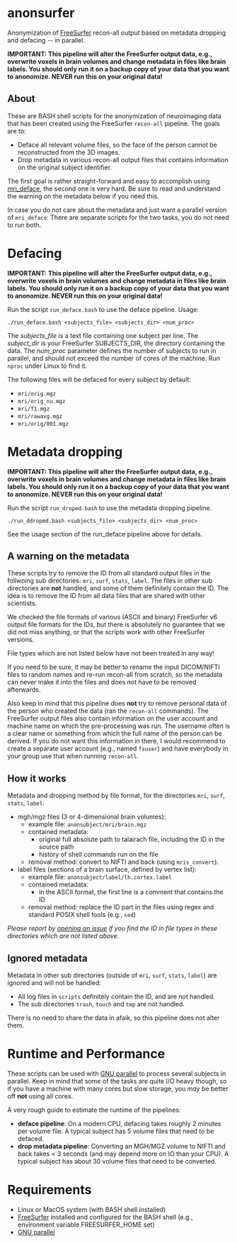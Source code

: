 # anonsurfer
Anonymization of [FreeSurfer](http://freesurfer.net/) recon-all output based on metadata dropping and defacing -- in parallel.

**IMPORTANT: This pipeline will alter the FreeSurfer output data, e.g., overwrite voxels in brain volumes and change metadata in files like brain labels. You should only run it on a backup copy of your data that you want to anonomize. NEVER run this on your original data!**

## About

These are BASH shell scripts for the anonymization of neuroimaging data that has been created using the FreeSurfer `recon-all` pipeline. The goals are to:

* Deface all relevant volume files, so the face of the person cannot be reconstructed from the 3D images.
* Drop metadata in various recon-all output files that contains information on the original subject identifier.

The first goal is rather straight-forward and easy to accomplish using [mri_deface](https://surfer.nmr.mgh.harvard.edu/fswiki/mri_deface), the second one is very hard. Be sure to read and understand the warning on the metadata below if you need this. 

In case you do not care about the metadata and just want a parallel version of `mri_deface`: There are separate scripts for the two tasks, you do not need to run both.

# Defacing

**IMPORTANT: This pipeline will alter the FreeSurfer output data, e.g., overwrite voxels in brain volumes and change metadata in files like brain labels. You should only run it on a backup copy of your data that you want to anonomize. NEVER run this on your original data!**


Run the script `run_deface.bash` to use the deface pipeline. Usage:

```
./run_deface.bash <subjects_file> <subjects_dir> <num_proc>
```

The *subjects_file* is a text file containing one subject per line. The *subject_dir* is your FreeSurfer SUBJECTS_DIR, the directory containing the data. The *num_proc* parameter defines the number of subjects to run in parallel, and should not exceed the number of cores of the machine. Run `nproc` under Linux to find it.


The following files will be defaced for every subject by default:

* `mri/orig.mgz`
* `mri/orig_nu.mgz`
* `mri/T1.mgz`
* `mri/rawavg.mgz`
* `mri/orig/001.mgz`

# Metadata dropping

**IMPORTANT: This pipeline will alter the FreeSurfer output data, e.g., overwrite voxels in brain volumes and change metadata in files like brain labels. You should only run it on a backup copy of your data that you want to anonomize. NEVER run this on your original data!**


Run the script `run_dropmd.bash` to use the metadata dropping pipeline.


```
./run_ddropmd.bash <subjects_file> <subjects_dir> <num_proc>
```

See the usage section of the run_deface pipeline above for details.


## A warning on the metadata

These scripts try to remove the ID from all standard output files in the follwoing sub directories: `mri`, `surf`, `stats`, `label`. The files in other sub directories are **not** handled, and some of them definitely contain the ID. The idea is to remove the ID from all data files that are shared with other scientists.

We checked the file formats  of various (ASCII and binary) FreeSurfer v6 output file formats for the IDs, but there is absolutely no guarantee that we did not miss anything, or that the scripts work with other FreeSurfer versions.

File types which are not listed below have not been treated in any way!

If you need to be sure, it may be better to rename the input DICOM/NIFTI files to random names and re-run recon-all from scratch, so the metadata can never make it into the files and does not have to be removed afterwards.

Also keep in mind that this pipeline does **not** try to remove personal data of the person who created the data (ran the `recon-all` commands). The FreeSurfer output files also contain information on the user account and machine name on which the pre-processing was run. The username often is a clear name or something from which the full name of the person can be derived. If you do not want this information in there, I would recommend to create a separate user account (e.g., named `fsuser`) and have everybody in your group use that when running `recon-all`. 


## How it works

Metadata and dropping method by file format, for the directories `mri`, `surf`, `stats`, `label`:

* mgh/mgz files (3 or 4-dimensional brain volumes): 
  - example file: `anonsubject/mri/brain.mgz`
  - contained metadata: 
    * original full absolute path to talairach file, including the ID in the source path
    * history of shell commands run on the file
  - removal method: convert to NIFTI and back (using `mris_convert`).
* label files (sections of a brain surface, defined by vertex list):
  - example file: `anonsubject/label/lh.cortex.label`
  - contained metadata:
    * in the ASCII format, the first line is a comment that contains the ID
  - removal method: replace the ID part in the files using regex and standard POSIX shell tools (e.g., `sed`)

*Please report by [opening an issue](https://github.com/dfsp-spirit/anonsurfer/issues/new) if you find the ID in file types in these directories which are not listed above.*

 
## Ignored metadata

Metadata in other sub directories (outside of `mri`, `surf`, `stats`, `label`) are ignored and will not be handled:

* All log files in `scripts` definitely contain the ID, and are not handled.
* The sub directories `trash`, `touch` and `tmp` are not handled.

There is no need to share the data in afaik, so this pipeline does not alter them.


# Runtime and Performance

These scripts can be used with [GNU parallel](https://www.gnu.org/software/parallel/) to process several subjects in parallel. Keep in mind that some of the tasks are quite I/O heavy though, so if you have a machine with many cores but slow storage, you *may* be better off **not** using all cores.

A very rough guide to estimate the runtime of the pipelines:

* **deface pipeline**: On a modern CPU, defacing takes roughly 2 minutes per volume file. A typical subject has 5 volume files that need to be defaced.
* **drop metadata pipeline**: Converting an MGH/MGZ volume to NIFTI and back takes < 3 seconds (and may depend more on IO than your CPU). A typical subject has about 30 volume files that need to be converted.


# Requirements

* Linux or MacOS system (with BASH shell installed)
* [FreeSurfer](http://freesurfer.net/) installed and configured for the BASH shell (e.g., environment variable FREESURFER_HOME set)
* [GNU parallel](https://www.gnu.org/software/parallel/)
